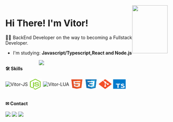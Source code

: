  
<img height="150px" min-width="50px" max-width="500px" width="110px" align="right" src="https://media.discordapp.net/attachments/780554777930498088/982450503797600307/THE_GREAT.gif"/>

<h1>Hi There! I'm Vitor!</h1>

<p align=justify>🏃‍♂️ BackEnd Developer on the way to becoming a Fullstack Developer.</p>

  - I'm studying: <strong>Javascript/Typescript,React and Node.js </strong>

 


<!--  <img min-width="50px" max-width="400px" width="400px" align="right" src="https://github-readme-stats.vercel.app/api/top-langs/?username=VitorKaeZ&layout=compact&text_color=ffffff&bg_color=000000&title_color=ff0000&icon_color=ff0000"/> -->
 <img min-width="50px" max-width="400px" width="400px" align="right" src="https://github-readme-stats.vercel.app/api?username=VitorKaeZ&show_icons=true&text_color=ffffff&bg_color=000000&title_color=ff0000&icon_color=ff0000&include_all_commits=true&count_private=true"/>
<div align=justify ><br>
  <div><strong>🛠 Skills </strong></div><br>
  <img align="center" alt="Vitor-JS" height="30" width="40" src="https://cdn.jsdelivr.net/gh/devicons/devicon/icons/javascript/javascript-original.svg" />
  <img align="center" alt="Vitor-Node" height="35" width="40" src="https://raw.githubusercontent.com/devicons/devicon/master/icons/nodejs/nodejs-original.svg">
  <img align="center" alt="Vitor-LUA" height="30" width="40" src="https://cdn.jsdelivr.net/gh/devicons/devicon/icons/lua/lua-original-wordmark.svg" />
  <img align="center" alt="Vitor-HTML" height="30" width="40" src="https://raw.githubusercontent.com/devicons/devicon/master/icons/html5/html5-original.svg">
  <img align="center" alt="Vitor-CSS" height="30" width="40" src="https://raw.githubusercontent.com/devicons/devicon/master/icons/css3/css3-original.svg">
  <img align="center" alt="Vitor-Git" height="30" width="40" src="https://raw.githubusercontent.com/devicons/devicon/master/icons/git/git-original.svg">
  <img align="center" alt="Vitor-Ts" height="30" width="40" src="https://raw.githubusercontent.com/devicons/devicon/master/icons/typescript/typescript-plain.svg">
  

          
</div>

<br>
<div><br>
  <div><strong>✉ Contact</strong></div><br>
  <a href="https://www.linkedin.com/in/vitorkaez" target="_blank"><img src="https://img.shields.io/badge/-LinkedIn-%230077B5?style=for-the-badge&logo=linkedin&logoColor=white" target="_blank"></a> 
  <a href = "mailto:vitorcaetanoz@outlook.com"><img src="https://img.shields.io/badge/Gmail-D14836?style=for-the-badge&logo=gmail&logoColor=white" target="_blank"></a>
  <a href="https://www.discordapp.com/users/265727811606544386"><img src="https://img.shields.io/badge/Discord-7289DA?style=for-the-badge&logo=discord&logoColor=white" target="_blank"></a>
</div>
<!-- <img src="https://komarev.com/ghpvc/?username=VitorKaeZ&label=Profile%20views&color=0e75b6&style=flat" alt="VitorKaeZ" align="right"> -->


<!-- <div align="center">
  <img height="180em" src="https://github-readme-stats.vercel.app/api?username=VitorKaeZ&show_icons=true&text_color=ffffff&bg_color=000000&title_color=ff0000&icon_color=ff0000&include_all_commits=true&count_private=true"/>
  <img height="180em" src="https://github-readme-stats.vercel.app/api/top-langs/?username=VitorKaeZ&langs_count=5&text_color=ffffff&bg_color=000000&title_color=ff0000&icon_color=ff0000"/>
</div>
 -->
